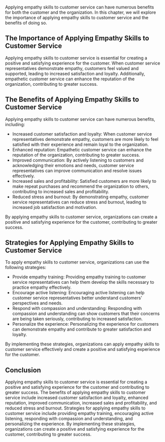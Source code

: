 
Applying empathy skills to customer service can have numerous benefits for both the customer and the organization. In this chapter, we will explore the importance of applying empathy skills to customer service and the benefits of doing so.

The Importance of Applying Empathy Skills to Customer Service
-------------------------------------------------------------

Applying empathy skills to customer service is essential for creating a positive and satisfying experience for the customer. When customer service representatives demonstrate empathy, customers feel valued and supported, leading to increased satisfaction and loyalty. Additionally, empathetic customer service can enhance the reputation of the organization, contributing to greater success.

The Benefits of Applying Empathy Skills to Customer Service
-----------------------------------------------------------

Applying empathy skills to customer service can have numerous benefits, including:

* Increased customer satisfaction and loyalty: When customer service representatives demonstrate empathy, customers are more likely to feel satisfied with their experience and remain loyal to the organization.
* Enhanced reputation: Empathetic customer service can enhance the reputation of the organization, contributing to greater success.
* Improved communication: By actively listening to customers and acknowledging their emotions and needs, customer service representatives can improve communication and resolve issues effectively.
* Increased sales and profitability: Satisfied customers are more likely to make repeat purchases and recommend the organization to others, contributing to increased sales and profitability.
* Reduced stress and burnout: By demonstrating empathy, customer service representatives can reduce stress and burnout, leading to increased job satisfaction and motivation.

By applying empathy skills to customer service, organizations can create a positive and satisfying experience for the customer, contributing to greater success.

Strategies for Applying Empathy Skills to Customer Service
----------------------------------------------------------

To apply empathy skills to customer service, organizations can use the following strategies:

* Provide empathy training: Providing empathy training to customer service representatives can help them develop the skills necessary to practice empathy effectively.
* Encourage active listening: Encouraging active listening can help customer service representatives better understand customers' perspectives and needs.
* Respond with compassion and understanding: Responding with compassion and understanding can show customers that their concerns are being taken seriously, contributing to increased satisfaction.
* Personalize the experience: Personalizing the experience for customers can demonstrate empathy and contribute to greater satisfaction and loyalty.

By implementing these strategies, organizations can apply empathy skills to customer service effectively and create a positive and satisfying experience for the customer.

Conclusion
----------

Applying empathy skills to customer service is essential for creating a positive and satisfying experience for the customer and contributing to greater success. The benefits of applying empathy skills to customer service include increased customer satisfaction and loyalty, enhanced reputation, improved communication, increased sales and profitability, and reduced stress and burnout. Strategies for applying empathy skills to customer service include providing empathy training, encouraging active listening, responding with compassion and understanding, and personalizing the experience. By implementing these strategies, organizations can create a positive and satisfying experience for the customer, contributing to greater success.

